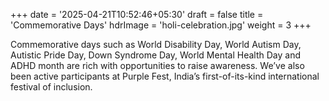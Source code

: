 +++
date = '2025-04-21T10:52:46+05:30'
draft = false
title = 'Commemorative Days'
hdrImage = 'holi-celebration.jpg'
weight = 3
+++

Commemorative days such as World Disability Day, World Autism Day, Autistic Pride Day, Down Syndrome Day, World Mental Health Day and ADHD month are rich with opportunities to raise awareness. We’ve also been active participants at Purple Fest, India’s first-of-its-kind international festival of inclusion.
